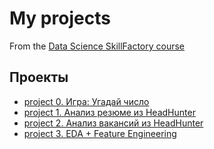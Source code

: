 # My projects

From the [Data Science SkillFactory course](https://lms.skillfactory.ru/courses/course-v1:Skillfactory+DST-10+22JAN2020/about)

## Проекты

* [project 0. Игра: Угадай число](https://github.com/AnnaKodash/DS_learning/tree/main/project_0)
* [project 1. Анализ резюме из HeadHunter](https://github.com/AnnaKodash/DS_learning/blob/main/project_1)
* [project 2. Анализ вакансий из HeadHunter]()
* [project 3. EDA + Feature Engineering]()
